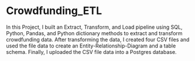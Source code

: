 # Crowdfunding_ETL
In this Project, I built an Extract, Transform, and Load pipeline using SQL, Python, Pandas, and Python dictionary methods to extract and transform crowdfunding data. After transforming the data, I created four CSV files and used the file data to create an Entity-Relationship-Diagram and a table schema. Finally, I uploaded the CSV file data into a Postgres database.
